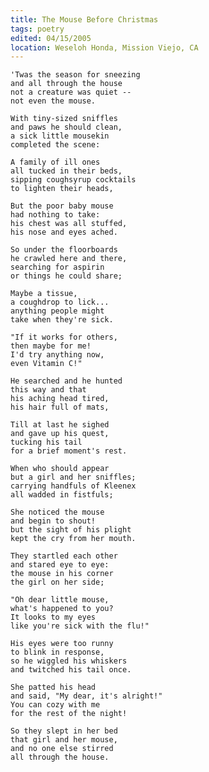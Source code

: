 ```yaml
---
title: The Mouse Before Christmas
tags: poetry
edited: 04/15/2005
location: Weseloh Honda, Mission Viejo, CA
---
```


    'Twas the season for sneezing
    and all through the house
    not a creature was quiet --
    not even the mouse.

    With tiny-sized sniffles
    and paws he should clean,
    a sick little mousekin
    completed the scene:

    A family of ill ones
    all tucked in their beds,
    sipping coughsyrup cocktails
    to lighten their heads,

    But the poor baby mouse
    had nothing to take:
    his chest was all stuffed,
    his nose and eyes ached.

    So under the floorboards
    he crawled here and there,
    searching for aspirin
    or things he could share;

    Maybe a tissue,
    a coughdrop to lick...
    anything people might
    take when they're sick.

    "If it works for others,
    then maybe for me!
    I'd try anything now,
    even Vitamin C!"

    He searched and he hunted
    this way and that
    his aching head tired,
    his hair full of mats,

    Till at last he sighed
    and gave up his quest,
    tucking his tail
    for a brief moment's rest.

    When who should appear
    but a girl and her sniffles;
    carrying handfuls of Kleenex
    all wadded in fistfuls;

    She noticed the mouse
    and begin to shout!
    but the sight of his plight
    kept the cry from her mouth.

    They startled each other
    and stared eye to eye:
    the mouse in his corner
    the girl on her side;

    "Oh dear little mouse,
    what's happened to you?
    It looks to my eyes
    like you're sick with the flu!"

    His eyes were too runny
    to blink in response,
    so he wiggled his whiskers
    and twitched his tail once.

    She patted his head
    and said, "My dear, it's alright!"
    You can cozy with me
    for the rest of the night!

    So they slept in her bed
    that girl and her mouse,
    and no one else stirred
    all through the house.


